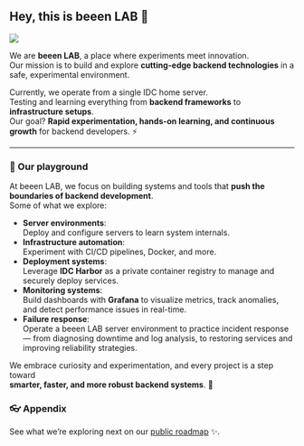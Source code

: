## Hey, this is beeen LAB 👋

![](https://user-images.githubusercontent.com/3369400/133268513-5bfe2f93-4402-42c9-a403-81c9e86934b6.jpeg)

We are **beeen LAB**, a place where experiments meet innovation.  
Our mission is to build and explore **cutting-edge backend technologies** in a safe, experimental environment.  

Currently, we operate from a single IDC home server.   
Testing and learning everything from **backend frameworks** to **infrastructure setups**.   
Our goal? **Rapid experimentation, hands-on learning, and continuous growth** for backend developers. ⚡

---

### 🧪 Our playground

At beeen LAB, we focus on building systems and tools 
that **push the boundaries of backend development**.   <br>
Some of what we explore:

- **Server environments**:<br>Deploy and configure servers to learn system internals.  
- **Infrastructure automation**:<br>Experiment with CI/CD pipelines, Docker, and more.  
- **Deployment systems**:<br>Leverage **IDC Harbor** as a private container registry to manage and securely deploy services.  
- **Monitoring systems**:<br>Build dashboards with **Grafana** to visualize metrics, track anomalies, and detect performance issues in real-time.  
- **Failure response**:<br>Operate a beeen LAB server environment to practice incident response<br>— from diagnosing downtime and log analysis, to restoring services and improving reliability strategies.  

We embrace curiosity and experimentation, and every project is a step toward<br>**smarter, faster, and more robust backend systems**. 🚀


### 👓 Appendix

See what we’re exploring next on our [public roadmap](https://lab.beeen.kr) ✨.